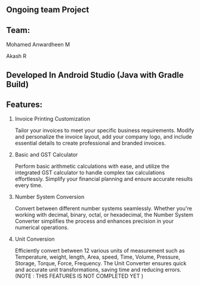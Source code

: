 ## Ongoing team Project

## Team:

Mohamed Anwardheen M

Akash R 

## Developed In Android Studio (Java with Gradle Build)

## Features: 

 1. Invoice Printing Customization

    Tailor your invoices to meet your specific business requirements. Modify and personalize the invoice layout, add your company logo, and include essential details to create professional and branded invoices.

 2. Basic and GST Calculator

    Perform basic arithmetic calculations with ease, and utilize the integrated GST calculator to handle complex tax calculations effortlessly. Simplify your financial planning and ensure accurate results every time.

3. Number System Conversion

    Convert between different number systems seamlessly. Whether you're working with decimal, binary, octal, or hexadecimal, the Number System Converter simplifies the process and enhances precision in your numerical operations.

4. Unit Conversion

    Efficiently convert between 12 various units of measurement such as Temperature, weight, length, Area, speed, Time, Volume, Pressure, Storage, Torque, Force, Frequency. The Unit Converter ensures quick and accurate unit transformations, saving time and reducing errors.(NOTE : THIS FEATURES  IS NOT COMPLETED YET )
